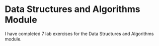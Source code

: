 # Data Structures and Algorithms Module

I have completed 7 lab exercises for the Data Structures and Algorithms module.
